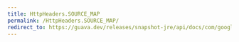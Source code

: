 ```yaml
---
title: HttpHeaders.SOURCE_MAP
permalink: /HttpHeaders.SOURCE_MAP/
redirect_to: https://guava.dev/releases/snapshot-jre/api/docs/com/google/common/net/HttpHeaders.html#SOURCE_MAP
---
```


